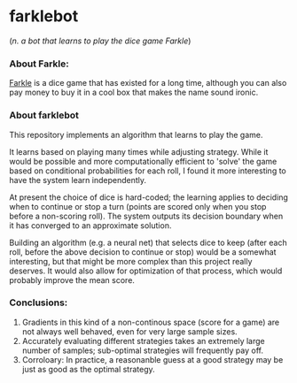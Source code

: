 # farklebot
(_n. a bot that learns to play the dice game Farkle_)

### About Farkle:
[Farkle](https://en.m.wikipedia.org/wiki/Farkle) is a dice game that has existed for a long time, although you can also pay money to buy it in a cool box that makes the name sound ironic.

### About farklebot
This repository implements an algorithm that learns to play the game.

It learns based on playing many times while adjusting strategy. While it would be possible and more computationally efficient to 'solve' the game based on conditional probabilities for each roll, I found it more interesting to have the system learn independently.

At present the choice of dice is hard-coded; the learning applies to deciding when to continue or stop a turn (points are scored only when you stop before a non-scoring roll). The system outputs its decision boundary when it has converged to an approximate solution.

Building an algorithm (e.g. a neural net) that selects dice to keep (after each roll, before the above decision to continue or stop) would be a somewhat interesting, but that might be more complex than this project really deserves. It would also allow for optimization of that process, which would probably improve the mean score.

### Conclusions:
1. Gradients in this kind of a non-continous space (score for a game) are not always well behaved, even for very large sample sizes.
2. Accurately evaluating different strategies takes an extremely large number of samples; sub-optimal strategies will frequently pay off.
3. Corroloary: In practice, a reasonanble guess at a good strategy may be just as good as the optimal strategy.
